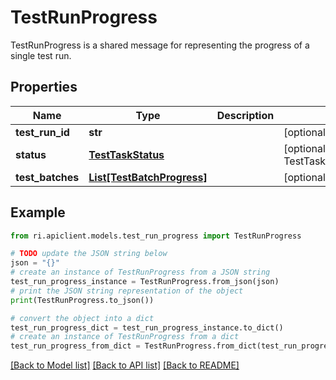 # TestRunProgress

TestRunProgress is a shared message for representing the progress of a single test run.

## Properties

Name | Type | Description | Notes
------------ | ------------- | ------------- | -------------
**test_run_id** | **str** |  | [optional] 
**status** | [**TestTaskStatus**](TestTaskStatus.md) |  | [optional] [default to TestTaskStatus.UNSPECIFIED]
**test_batches** | [**List[TestBatchProgress]**](TestBatchProgress.md) |  | [optional] 

## Example

```python
from ri.apiclient.models.test_run_progress import TestRunProgress

# TODO update the JSON string below
json = "{}"
# create an instance of TestRunProgress from a JSON string
test_run_progress_instance = TestRunProgress.from_json(json)
# print the JSON string representation of the object
print(TestRunProgress.to_json())

# convert the object into a dict
test_run_progress_dict = test_run_progress_instance.to_dict()
# create an instance of TestRunProgress from a dict
test_run_progress_from_dict = TestRunProgress.from_dict(test_run_progress_dict)
```
[[Back to Model list]](../README.md#documentation-for-models) [[Back to API list]](../README.md#documentation-for-api-endpoints) [[Back to README]](../README.md)

